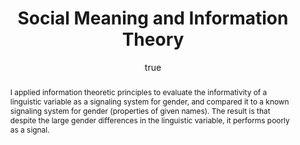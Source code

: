 ---
layout: paper
title: "Social Meaning and Information Theory"
year: 2015
author: [ { name: "Josef Fruehwald", url: "jofrhwld.github.io" }]
abstract: "I applied information theoretic principles to evaluate the informativity of a linguistic variable as a signaling system for gender, and compared it to a known signaling system for gender (properties of given names). The result is that despite the large gender differences in the linguistic variable, it performs poorly as a signal."
presented: [{conf: "UKLVC 10", url: "https://sites.google.com/a/york.ac.uk/uklvc10/"}]
published: []
docs: [{format: "Poster (PDF)", url: "/papers/UKLVC10_poster.pdf", local: true }]
categories: [talk]
display-category: "Talk"
comments: true
---